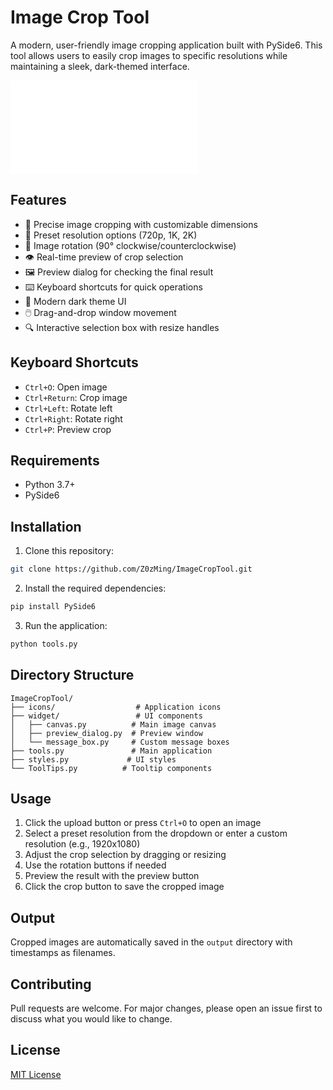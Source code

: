 # Image Crop Tool

A modern, user-friendly image cropping application built with PySide6. This tool allows users to easily crop images to specific resolutions while maintaining a sleek, dark-themed interface.

![中文](readme_zh.md)

## Features

- 🎯 Precise image cropping with customizable dimensions
- 📏 Preset resolution options (720p, 1K, 2K)
- 🔄 Image rotation (90° clockwise/counterclockwise)
- 👁️ Real-time preview of crop selection
- 🖼️ Preview dialog for checking the final result
- ⌨️ Keyboard shortcuts for quick operations
- 🎨 Modern dark theme UI
- 🖱️ Drag-and-drop window movement
- 🔍 Interactive selection box with resize handles

## Keyboard Shortcuts

- `Ctrl+O`: Open image
- `Ctrl+Return`: Crop image
- `Ctrl+Left`: Rotate left
- `Ctrl+Right`: Rotate right
- `Ctrl+P`: Preview crop

## Requirements

- Python 3.7+
- PySide6

## Installation

1. Clone this repository:
```bash
git clone https://github.com/Z0zMing/ImageCropTool.git
```

2. Install the required dependencies:
```bash
pip install PySide6
```

3. Run the application:
```bash
python tools.py
```

## Directory Structure

```
ImageCropTool/
├── icons/                  # Application icons
├── widget/                 # UI components
│   ├── canvas.py          # Main image canvas
│   ├── preview_dialog.py  # Preview window
│   └── message_box.py     # Custom message boxes
├── tools.py               # Main application
├── styles.py             # UI styles
└── ToolTips.py          # Tooltip components
```

## Usage

1. Click the upload button or press `Ctrl+O` to open an image
2. Select a preset resolution from the dropdown or enter a custom resolution (e.g., 1920x1080)
3. Adjust the crop selection by dragging or resizing
4. Use the rotation buttons if needed
5. Preview the result with the preview button
6. Click the crop button to save the cropped image

## Output

Cropped images are automatically saved in the `output` directory with timestamps as filenames.

## Contributing

Pull requests are welcome. For major changes, please open an issue first to discuss what you would like to change.

## License

[MIT License](LICENSE)